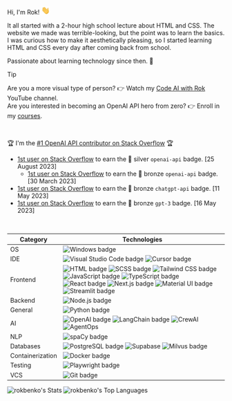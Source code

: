 Hi, I'm Rok! <img src = "./wave.gif" width="20" />

It all started with a 2-hour high school lecture about HTML and CSS. The website we made was terrible-looking, but the point was to learn the basics. I was curious how to make it aesthetically pleasing, so I started learning HTML and CSS every day after coming back from school.

Passionate about learning technology since then. 🚀

> [!TIP]
> Are you a more visual type of person? 👉 Watch my <a href="https://www.youtube.com/@rokbenko?sub_confirmation=1" target="_blank">Code AI with Rok</a> YouTube channel.<br>
> Are you interested in becoming an OpenAI API hero from zero? 👉 Enroll in my <a href="https://rok-benko-s-school.teachable.com/p/home" target="_blank">courses</a>.

<br>

🏆 I'm the <a href="https://stackoverflow.com/tags/openai-api/topusers" target="_blank">#1 OpenAI API contributor on Stack Overflow</a> 🏆

 - <a href="https://stackoverflow.com/help/badges/11780/openai-api" target="_blank">1st user on Stack Overflow</a> to earn the 🥈 silver `openai-api` badge. [25 August 2023]
   - <a href="https://stackoverflow.com/help/badges/11599/openai-api" target="_blank">1st user on Stack Overflow</a> to earn the 🥉 bronze `openai-api` badge. [30 March 2023]
 - <a href="https://stackoverflow.com/help/badges/11662/chatgpt-api" target="_blank">1st user on Stack Overflow</a> to earn the 🥉 bronze `chatgpt-api` badge. [11 May 2023]
 - <a href="https://stackoverflow.com/help/badges/11661/gpt-3" target="_blank">1st user on Stack Overflow</a> to earn the 🥉 bronze `gpt-3` badge. [16 May 2023]

<br>

| Category | Technologies |
| - | - |
| OS | ![Windows badge](https://img.shields.io/badge/Windows-%23202020?style=flat&logo=windows10) |
| IDE | ![Visual Studio Code badge](https://img.shields.io/badge/Visual%20Studio%20Code-%23202020?style=flat&logo=visualstudiocode&logoColor=%232596be) ![Cursor badge](https://img.shields.io/badge/Cursor-%23202020?style=flat&logo=cursor) |
| Frontend | ![HTML badge](https://img.shields.io/badge/HTML-%23202020?style=flat&logo=html5) ![SCSS badge](https://img.shields.io/badge/SCSS-%23202020?style=flat&logo=sass) ![Tailwind CSS badge](https://img.shields.io/badge/Tailwind%20CSS-%23202020?style=flat&logo=tailwindcss) ![JavaScript badge](https://img.shields.io/badge/JavaScript-%23202020?style=flat&logo=javascript) ![TypeScript badge](https://img.shields.io/badge/TypeScript-%23202020?style=flat&logo=typescript) ![React badge](https://img.shields.io/badge/React-%23202020?style=flat&logo=react) ![Next.js badge](https://img.shields.io/badge/Next.js-%23202020?style=flat&logo=nextdotjs) ![Material UI badge](https://img.shields.io/badge/Material%20UI-%23202020?style=flat&logo=mui) ![Streamlit badge](https://img.shields.io/badge/Streamlit-%23202020?style=flat&logo=streamlit) |
| Backend | ![Node.js badge](https://img.shields.io/badge/Node.js-%23202020?style=flat&logo=nodedotjs) |
| General | ![Python badge](https://img.shields.io/badge/Python-%23202020?style=flat&logo=python) |
| AI | ![OpenAI badge](https://img.shields.io/badge/OpenAI-%23202020?style=flat&logo=openai) ![LangChain badge](https://img.shields.io/badge/LangChain-%23202020?style=flat&logo=langchain) ![CrewAI](https://img.shields.io/badge/CrewAI-%23202020?style=flat&logo=crewai) ![AgentOps](https://img.shields.io/badge/AgentOps-%23202020?style=flat&logo=agentops) |
| NLP | ![spaCy badge](https://img.shields.io/badge/spaCy-%23202020?style=flat&logo=spacy) |
| Databases | ![PostgreSQL badge](https://img.shields.io/badge/PostgreSQL-%23202020?style=flat&logo=postgresql) ![Supabase](https://img.shields.io/badge/Supabase-%23202020?style=flat&logo=supabase) ![Milvus badge](https://img.shields.io/badge/Milvus-%23202020?style=flat&logo=milvus) |
| Containerization | ![Docker badge](https://img.shields.io/badge/Docker-%23202020?style=flat&logo=docker) |
| Testing | ![Playwright badge](https://img.shields.io/badge/Playwright-%23202020?style=flat&logo=playwright) |
| VCS | ![Git badge](https://img.shields.io/badge/Git-%23202020?style=flat&logo=git) |

<img alt="rokbenko's Stats" src="https://github-readme-stats.vercel.app/api?username=rokbenko&theme=dark&show_icons=true&hide_border=true&count_private=true" />
<img alt="rokbenko's Top Languages" src="https://rokbenko-stats.vercel.app/api/top-langs/?username=rokbenko&theme=dark&show_icons=true&hide_border=true&layout=compact" />
